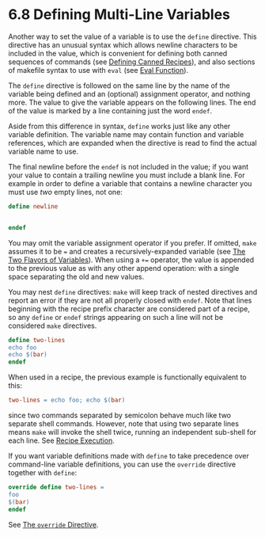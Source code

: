 # 6.8 Defining Multi-Line Variables

Another way to set the value of a variable is to use the `define` directive.
This directive has an unusual syntax which allows newline characters to be included in the value, which is convenient for defining both canned sequences of commands (see [Defining Canned Recipes](./canned-recipes)), and also sections of makefile syntax to use with `eval` (see [Eval Function](./eval-function)).

The `define` directive is followed on the same line by the name of the variable being defined and an (optional) assignment operator, and nothing more.
The value to give the variable appears on the following lines.
The end of the value is marked by a line containing just the word `endef`.

Aside from this difference in syntax, `define` works just like any other variable definition.
The variable name may contain function and variable references, which are expanded when the directive is read to find the actual variable name to use.

The final newline before the `endef` is not included in the value;
if you want your value to contain a trailing newline you must include a blank line.
For example in order to define a variable that contains a newline character you must use _two_ empty lines, not one:

```makefile
define newline


endef
```

You may omit the variable assignment operator if you prefer.
If omitted, `make` assumes it to be `=` and creates a recursively-expanded variable (see [The Two Flavors of Variables](./flavors)).
When using a `+=` operator, the value is appended to the previous value as with any other append operation: with a single space separating the old and new values.

You may nest `define` directives: `make` will keep track of nested directives and report an error if they are not all properly closed with `endef`.
Note that lines beginning with the recipe prefix character are considered part of a recipe, so any `define` or `endef` strings appearing on such a line will not be considered `make` directives.

```makefile
define two-lines
echo foo
echo $(bar)
endef
```

When used in a recipe, the previous example is functionally equivalent to this:

```makefile
two-lines = echo foo; echo $(bar)
```

since two commands separated by semicolon behave much like two separate shell commands.
However, note that using two separate lines means `make` will invoke the shell twice, running an independent sub-shell for each line. See [Recipe Execution](./execution).

If you want variable definitions made with `define` to take precedence over command-line variable definitions, you can use the `override` directive together with `define`:

```makefile
override define two-lines =
foo
$(bar)
endef
```

See [The `override` Directive](./override-directive).
